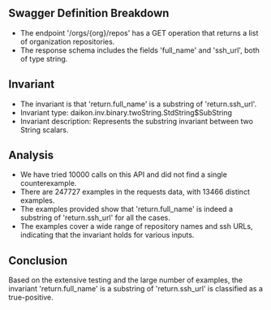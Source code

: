 ## Swagger Definition Breakdown
- The endpoint '/orgs/{org}/repos' has a GET operation that returns a list of organization repositories.
- The response schema includes the fields 'full_name' and 'ssh_url', both of type string.

## Invariant
- The invariant is that 'return.full_name' is a substring of 'return.ssh_url'.
- Invariant type: daikon.inv.binary.twoString.StdString$SubString
- Invariant description: Represents the substring invariant between two String scalars.

## Analysis
- We have tried 10000 calls on this API and did not find a single counterexample.
- There are 247727 examples in the requests data, with 13466 distinct examples.
- The examples provided show that 'return.full_name' is indeed a substring of 'return.ssh_url' for all the cases.
- The examples cover a wide range of repository names and ssh URLs, indicating that the invariant holds for various inputs.

## Conclusion
Based on the extensive testing and the large number of examples, the invariant 'return.full_name' is a substring of 'return.ssh_url' is classified as a true-positive.
